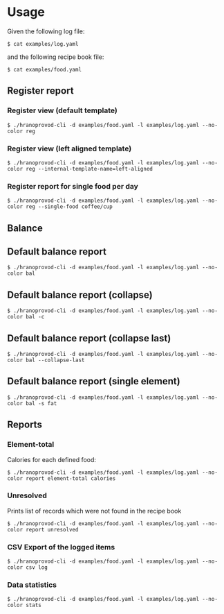 # Usage

Given the following log file:

`$ cat examples/log.yaml`

and the following recipe book file:

`$ cat examples/food.yaml`

## Register report

### Register view (default template)

`$ ./hranoprovod-cli -d examples/food.yaml -l examples/log.yaml --no-color reg`

### Register view (left aligned template)

`$ ./hranoprovod-cli -d examples/food.yaml -l examples/log.yaml --no-color reg --internal-template-name=left-aligned`

### Register report for single food per day

`$ ./hranoprovod-cli -d examples/food.yaml -l examples/log.yaml --no-color reg --single-food coffee/cup`

## Balance

## Default balance report

`$ ./hranoprovod-cli -d examples/food.yaml -l examples/log.yaml --no-color bal`

## Default balance report (collapse)

`$ ./hranoprovod-cli -d examples/food.yaml -l examples/log.yaml --no-color bal -c`

## Default balance report (collapse last)

`$ ./hranoprovod-cli -d examples/food.yaml -l examples/log.yaml --no-color bal --collapse-last`

## Default balance report (single element)

`$ ./hranoprovod-cli -d examples/food.yaml -l examples/log.yaml --no-color bal -s fat`

## Reports

### Element-total

Calories for each defined food:

`$ ./hranoprovod-cli -d examples/food.yaml -l examples/log.yaml --no-color report element-total calories`

### Unresolved

Prints list of records which were not found in the recipe book

`$ ./hranoprovod-cli -d examples/food.yaml -l examples/log.yaml --no-color report unresolved`

### CSV Export of the logged items

`$ ./hranoprovod-cli -d examples/food.yaml -l examples/log.yaml --no-color csv log`

### Data statistics

`$ ./hranoprovod-cli -d examples/food.yaml -l examples/log.yaml --no-color stats`
